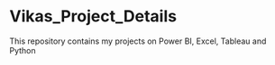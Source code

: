 # Vikas_Project_Details
This repository contains my projects on Power BI, Excel, Tableau and Python
